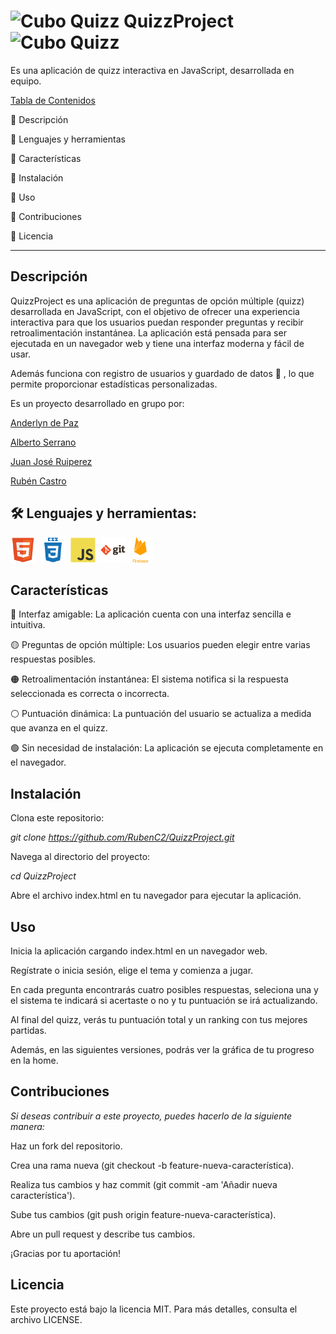  # <img src="https://drive.google.com/uc?id=1PmUfKJBYW5bLKQcsnP6ADv8CmXQTEzcC" alt="Cubo Quizz" width="50"/> QuizzProject <img src="https://drive.google.com/uc?id=1PmUfKJBYW5bLKQcsnP6ADv8CmXQTEzcC" alt="Cubo Quizz" width="50"/>

Es una aplicación de quizz interactiva en JavaScript, desarrollada en equipo.

<u>Tabla de Contenidos</u>

:jigsaw: Descripción

:jigsaw: Lenguajes y herramientas 

:jigsaw: Características

:jigsaw: Instalación

:jigsaw: Uso

:jigsaw: Contribuciones

:jigsaw: Licencia

------------------------------------------------------------------------------------------------------------
**Descripción**
---
QuizzProject es una aplicación de preguntas de opción múltiple (quizz) desarrollada en JavaScript, con el objetivo de ofrecer una experiencia interactiva para que los usuarios puedan responder preguntas y recibir retroalimentación instantánea. La aplicación está pensada para ser ejecutada en un navegador web y tiene una interfaz moderna y fácil de usar.

Además funciona con registro de usuarios y guardado de datos :floppy_disk: , lo que permite proporcionar estadísticas personalizadas.

Es un proyecto desarrollado en grupo por:

[Anderlyn de Paz](https://github.com/anderlyndepaz)

[Alberto Serrano](https://github.com/ascis2000)

[Juan José Ruiperez](https://github.com/jhonyBe77)

[Rubén Castro](https://github.com/RubenC2) 

**:hammer_and_wrench: Lenguajes y herramientas:**
---
<div>
  <img src="https://github.com/devicons/devicon/blob/master/icons/html5/html5-original.svg" title="HTML5" alt="HTML" width="40" height="40"/>&nbsp;
  <img src="https://github.com/devicons/devicon/blob/master/icons/css3/css3-plain-wordmark.svg"  title="CSS3" alt="CSS" width="40" height="40"/>&nbsp;
  <img src="https://github.com/devicons/devicon/blob/master/icons/javascript/javascript-original.svg" title="JavaScript" alt="JavaScript" width="40" height="40"/>&nbsp;
  <img src="https://github.com/devicons/devicon/blob/master/icons/git/git-original-wordmark.svg" title="Git" **alt="Git" width="40" height="40"/>
  <img src="https://github.com/devicons/devicon/blob/master/icons/firebase/firebase-plain-wordmark.svg" title="Firebase" alt="Firebase" width="40" height="40"/>&nbsp;
</div>

**Características**
---
:large_blue_circle: Interfaz amigable: La aplicación cuenta con una interfaz sencilla e intuitiva.

:yellow_circle: Preguntas de opción múltiple: Los usuarios pueden elegir entre varias respuestas posibles.

:orange_circle: Retroalimentación instantánea: El sistema notifica si la respuesta seleccionada es correcta o incorrecta.

:white_circle: Puntuación dinámica: La puntuación del usuario se actualiza a medida que avanza en el quizz.

:green_circle: Sin necesidad de instalación: La aplicación se ejecuta completamente en el navegador.

**Instalación**
---
Clona este repositorio:

*git clone https://github.com/RubenC2/QuizzProject.git*

Navega al directorio del proyecto:

*cd QuizzProject*

Abre el archivo index.html en tu navegador para ejecutar la aplicación.


**Uso**
---
Inicia la aplicación cargando index.html en un navegador web.

Regístrate o inicia sesión, elige el tema y comienza a jugar. 

En cada pregunta encontrarás cuatro posibles respuestas, seleciona una y el sistema te indicará si acertaste o no y tu puntuación se irá actualizando.

Al final del quizz, verás tu puntuación total y un ranking con tus mejores partidas.

Además, en las siguientes versiones, podrás ver la gráfica de tu progreso en la home.

**Contribuciones**
---
*Si deseas contribuir a este proyecto, puedes hacerlo de la siguiente manera:*

Haz un fork del repositorio.

Crea una rama nueva (git checkout -b feature-nueva-característica).

Realiza tus cambios y haz commit (git commit -am 'Añadir nueva característica').

Sube tus cambios (git push origin feature-nueva-característica).

Abre un pull request y describe tus cambios.

¡Gracias por tu aportación!

**Licencia**
---
Este proyecto está bajo la licencia MIT. Para más detalles, consulta el archivo LICENSE.
